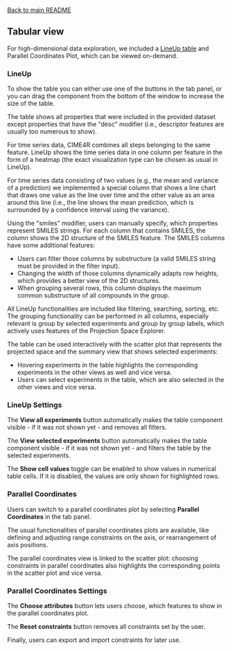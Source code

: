 [Back to main README](../../README.md#tab-documentation)

[//]: # (document start)

## Tabular view
For high-dimensional data exploration, we included a [LineUp table](https://lineup.js.org/) and Parallel Coordinates Plot, which can be viewed on-demand. 

### LineUp
To show the table you can either use one of the buttons in the tab panel, or you can drag the component from the bottom of the window to increase the size of the table. 


The table shows all properties that were included in the provided dataset except properties that have the "desc" modifier (i.e., descriptor features are usually too numerous to show). 

For time series data, CIME4R combines all steps belonging to the same feature. LineUp shows the time series data in one column per feature in the form of a heatmap (the exact visualization type can be chosen as usual in LineUp).

For time series data consisting of two values (e.g., the mean and variance of a prediction) we implemented a special column that shows a line chart that draws one value as the line over time and the other value as an area around this line (i.e., the line shows the mean prediction, which is surrounded by a confidence interval using the variance).

Using the "smiles" modifier, users can manually specify, which properties represent SMILES strings. For each column that contains SMILES, the column shows the 2D structure of the SMILES feature.
The SMILES columns have some additional features:
- Users can filter those columns by substructure (a valid SMILES string must be provided in the filter input).
- Changing the width of those columns dynamically adapts row heights, which provides a better view of the 2D structures.
- When grouping several rows, this column displays the maximum common substructure of all compounds in the group.

All LineUp functionalities are included like filtering, searching, sorting, etc.
The grouping functionality can be performed in all columns, especially relevant is group by selected experiments and group by group labels, which actively uses features of the Projection Space Explorer.

The table can be used interactively with the scatter plot that represents the projected space and the summary view that shows selected experiments:
- Hovering experiments in the table highlights the corresponding experiments in the other views as well and vice versa.
- Users can select experiments in the table, which are also selected in the other views and vice versa.



### LineUp Settings
The **View all experiments** button automatically makes the table component visible - if it was not shown yet - and removes all filters. 

The **View selected experiments** button automatically makes the table component visible - if it was not shown yet - and filters the table by the selected experiments. 

The **Show cell values** toggle can be enabled to show values in numerical table cells. If it is disabled, the values are only shown for highlighted rows.

### Parallel Coordinates
Users can switch to a parallel coordinates plot by selecting **Parallel Coordinates** in the tab panel.

The usual functionalities of parallel coordinates plots are available, like defining and adjusting range constraints on the axis, or rearrangement of axis positions.

The parallel coordinates view is linked to the scatter plot: choosing constraints in parallel coordinates also highlights the corresponding points in the scatter plot and vice versa.

### Parallel Coordinates Settings
The **Choose attributes** button lets users choose, which features to show in the parallel coordinates plot.

The **Reset constraints** button removes all constraints set by the user.

Finally, users can export and import constraints for later use.
